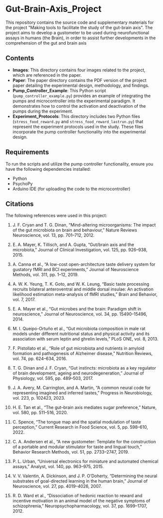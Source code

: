# Gut-Brain-Axis_Project
This repository contains the source code and supplementary materials for the project "Making tools to facilitate the study of the gut-brain axis". The project aims to develop a gustometer to be used during neurofunctional assays in humans (the Brain), in order to assist further developments in the comprehension of the gut and brain axis

## Contents
- **Images**: This directory contains four images related to the project, which are referenced in the paper.
- **Paper**: The paper directory contains the PDF version of the project paper detailing the experimental design, methodology, and findings.
- **Pump_Controller_Example**: This Python script (`pump_controller_example.py`) provides an example of integrating the pumps and microcontroller into the experimental paradigm. It demonstrates how to control the activation and deactivation of the pumps during the experiment.
- **Experiment_Protocols**: This directory includes two Python files (`stress_food_reward.py` and `stress_food_reward_lastrun.py`) that represent the experiment protocols used in the study. These files incorporate the pump controller functionality into the experimental design.

## Requirements
To run the scripts and utilize the pump controller functionality, ensure you have the following dependencies installed:
* Python 
* PsychoPy 
* Arduino IDE (for uploading the code to the microcontroller)

## Citations

The following references were used in this project:

1. J. F. Cryan and T. G. Dinan, “Mind-altering microorganisms: The impact of the gut microbiota on brain and behaviour,” Nature Reviews Neuroscience, vol. 13, pp. 701–712, 2012.

2. E. A. Mayer, K. Tillisch, and A. Gupta, “Gut/brain axis and the microbiota,” Journal of Clinical Investigation, vol. 125, pp. 926–938, 2015.

3. A. Canna et al., “A low-cost open-architecture taste delivery system for gustatory fMRI and BCI experiments,” Journal of Neuroscience Methods, vol. 311, pp. 1–12, 2019.

4. A. W. K. Yeung, T. K. Goto, and W. K. Leung, “Basic taste processing recruits bilateral anteroventral and middle dorsal insulae: An activation likelihood estimation meta-analysis of fMRI studies,” Brain and Behavior, vol. 7, 2017.

5. E. A. Mayer et al., “Gut microbes and the brain: Paradigm shift in neuroscience,” Journal of Neuroscience, vol. 34, pp. 15490–15496, 2014.

6. M. I. Queipo-Ortuño et al., “Gut microbiota composition in male rat models under different nutritional status and physical activity and its association with serum leptin and ghrelin levels,” PLoS ONE, vol. 8, 2013.

7. F. Pistollato et al., “Role of gut microbiota and nutrients in amyloid formation and pathogenesis of Alzheimer disease,” Nutrition Reviews, vol. 74, pp. 624–634, 2016.

8. T. G. Dinan and J. F. Cryan, “Gut instincts: microbiota as a key regulator of brain development, ageing and neurodegeneration,” Journal of Physiology, vol. 595, pp. 489–503, 2017.

9. J. A. Avery, M. Carrington, and A. Martin, “A common neural code for representing imagined and inferred tastes,” Progress in Neurobiology, vol. 223, p. 102423, 2023.

10. H. E. Tan et al., “The gut–brain axis mediates sugar preference,” Nature, vol. 580, pp. 511–516, 2020.

11. C. Spence, “The tongue map and the spatial modulation of taste perception,” Current Research in Food Science, vol. 5, pp. 598–610, 2022.

12. C. A. Andersen et al., “A new gustometer: Template for the construction of a portable and modular stimulator for taste and lingual touch,” Behavior Research Methods, vol. 51, pp. 2733–2747, 2019.

13. P. L. Urban, “Universal electronics for miniature and automated chemical assays,” Analyst, vol. 140, pp. 963–975, 2015.

14. V. V. Valentin, A. Dickinson, and J. P. O’Doherty, “Determining the neural substrates of goal-directed learning in the human brain,” Journal of Neuroscience, vol. 27, pp. 4019–4026, 2007.

15. R. D. Ward et al., “Dissociation of hedonic reaction to reward and incentive motivation in an animal model of the negative symptoms of schizophrenia,” Neuropsychopharmacology, vol. 37, pp. 1699–1707, 2012.


